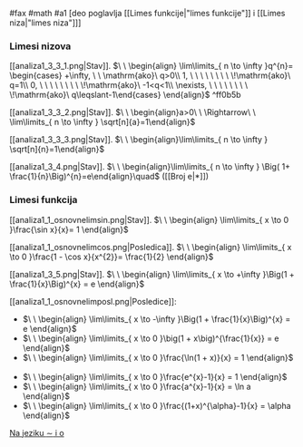 #fax #math #a1 [deo poglavlja [[Limes funkcije|"limes funkcije"]] i [[Limes niza|"limes niza"]]]
$\:$
### Limesi nizova

[[analiza1_3_3_1.png|Stav]]. $\ \ \begin{align} \lim\limits_{ n \to \infty }q^{n}= \begin{cases} +\infty, \ \ \mathrm{ako}\ q>0\\ 1, \ \ \ \ \ \ \ \ \!\mathrm{ako}\ q=1\\ 0, \ \ \ \ \ \ \ \ \!\mathrm{ako}\ -1<q<1\\ \nexists, \ \ \ \ \ \ \ \ \!\mathrm{ako}\ q\leqslant-1\end{cases} \end{align}$ ^ff0b5b

[[analiza1_3_3_2.png|Stav]]. $\ \ \begin{align}a>0\ \ \Rightarrow\ \ \lim\limits_{ n \to \infty } \sqrt[n]{a}=1\end{align}$

[[analiza1_3_3_3.png|Stav]]. $\ \ \begin{align}\lim\limits_{ n \to \infty } \sqrt[n]{n}=1\end{align}$

[[analiza1_3_4.png|Stav]]. $\ \ \begin{align}\lim\limits_{ n \to \infty } \Big( 1+ \frac{1}{n}\Big)^{n}=e\end{align}\quad$ ([[Broj e|*]])

### Limesi funkcija

[[analiza1_1_osnovnelimsin.png|Stav]]. $\ \ \begin{align} \lim\limits_{ x \to 0 }\frac{\sin x}{x}= 1 \end{align}$  

[[analiza1_1_osnovnelimcos.png|Posledica]]. $\ \ \begin{align} \lim\limits_{ x \to 0 }\frac{1 - \cos x}{x^{2}}= \frac{1}{2} \end{align}$

[[analiza1_3_5.png|Stav]]. $\ \ \begin{align} \lim\limits_{ x \to +\infty }\Big(1 + \frac{1}{x}\Big)^{x} = e \end{align}$

[[analiza1_1_osnovnelimposl.png|Posledice]]:
- $\ \ \begin{align} \lim\limits_{ x \to -\infty }\Big(1 + \frac{1}{x}\Big)^{x} = e \end{align}$
  $\:$
- $\ \ \begin{align} \lim\limits_{ x \to 0 }\big(1 + x\big)^{\frac{1}{x}} = e \end{align}$
  $\:$
- $\ \ \begin{align} \lim\limits_{ x \to 0 }\frac{\ln(1 + x)}{x} = 1 \end{align}$
  $\:$
- $\ \ \begin{align} \lim\limits_{ x \to 0 }\frac{e^{x}-1}{x} = 1 \end{align}$
  $\:$
- $\ \ \begin{align} \lim\limits_{ x \to 0 }\frac{a^{x}-1}{x} = \ln a \end{align}$
  $\:$
- $\ \ \begin{align} \lim\limits_{ x \to 0 }\frac{(1+x)^{\alpha}-1}{x} = \alpha \end{align}$

[Na jeziku $\sim$ i o](Asimptotske%20klase.%20Asimptotska%20relacija%20ekvivalencije.md#^000000)
